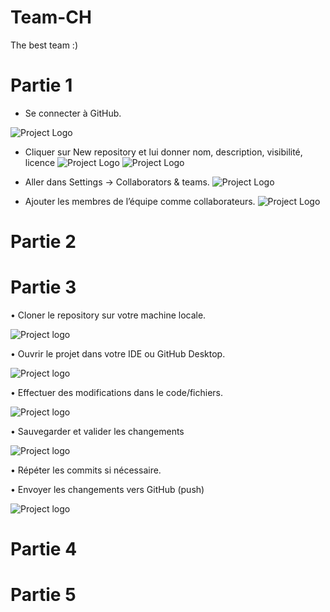 # Team-CH
The best team :)


# Partie 1
- Se connecter à GitHub.

![Project Logo](SC-VAL/1e.jpg)

- Cliquer sur New repository et lui donner nom, description, visibilité, licence
![Project Logo](SC-VAL/1c.jpg)
![Project Logo](SC-VAL/1d.jpg)

- Aller dans Settings → Collaborators & teams.
![Project Logo](SC-VAL/1a.jpg)

- Ajouter les membres de l’équipe comme collaborateurs.
![Project Logo](SC-VAL/1b.jpg)

# Partie 2



# Partie 3
•	Cloner le repository sur votre machine locale.

![Project logo](SC-WILL/open-with-desktop.png)

•	Ouvrir le projet dans votre IDE ou GitHub Desktop.

![Project logo](SC-WILL/windows-file-menu.png)

•	Effectuer des modifications dans le code/fichiers.

![Project logo](SC-WILL/pycharm64_i2bKck3dnV.png)

•	Sauvegarder et valider les changements 

![Project logo](SC-WILL/pycharm64_NqwLhqWTzs.png)

•	Répéter les commits si nécessaire.

•	Envoyer les changements vers GitHub (push)

![Project logo](SC-WILL/pycharm64_v1BWaqSAcu.png)


# Partie 4



# Partie 5
